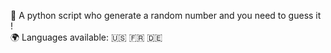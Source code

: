 🔢 A python script who generate a random number and you need to guess it !  
🌍 Languages available: 🇺🇸 🇫🇷 🇩🇪